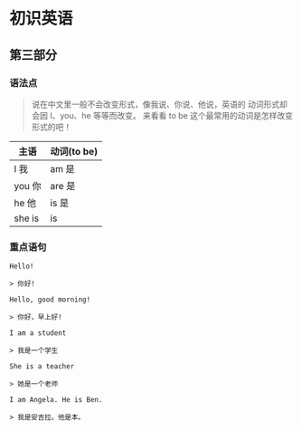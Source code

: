 # 初识英语

## 第三部分

### 语法点

> 说在中文里一般不会改变形式，像我说、你说、他说，英语的
> 动词形式却会因 I、you、he 等等而改变。
> 来看看 to be 这个最常用的动词是怎样改变形式的吧！​

| 主语   | 动词(to be) |
| ------ | ----------- |
| I 我   | am 是       |
| you 你 | are 是      |
| he 他  | is 是       |
| she is | is          |

### 重点语句

```text
Hello!

> 你好!
```

```text
Hello, good morning!

> 你好，早上好!
```

```text
I am a student

> 我是一个学生
```

```text
She is a teacher

> 她是一个老师
```

```text
I am Angela. He is Ben.

> 我是安吉拉。他是本。
```

